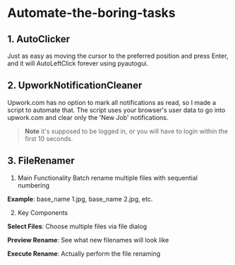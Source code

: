 # Automate-the-boring-tasks

## 1. AutoClicker
Just as easy as moving the cursor to the preferred position and press Enter, and it will AutoLeftClick forever using pyautogui. 

## 2. UpworkNotificationCleaner
Upwork.com has no option to mark all notifications as read, so I made a script to automate that.
The script uses your browser's user data to go into upwork.com and clear only the 'New Job' notifications.
> **Note** it's supposed to be logged in, or you will have to login within the first 10 seconds.

## 3. FileRenamer
1. Main Functionality
Batch rename multiple files with sequential numbering

**Example**: base_name 1.jpg, base_name 2.jpg, etc.

2. Key Components

**Select Files**: Choose multiple files via file dialog

**Preview Rename**: See what new filenames will look like

**Execute Rename**: Actually perform the file renaming